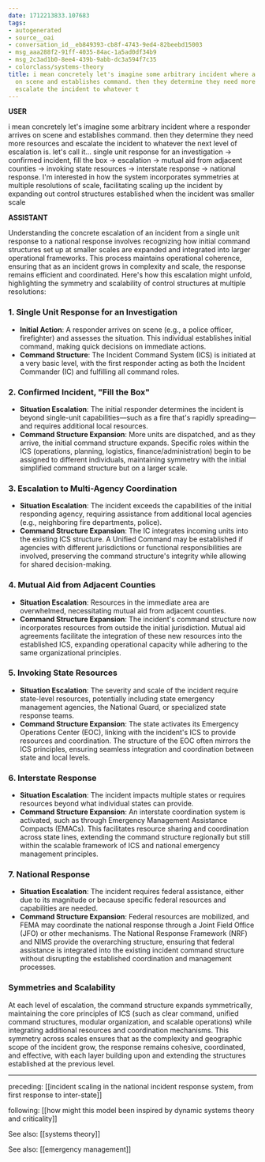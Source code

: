 ```yaml
---
date: 1712213833.107683
tags:
- autogenerated
- source__oai
- conversation_id__eb849393-cb8f-4743-9ed4-82beebd15003
- msg_aaa288f2-91ff-4035-84ac-1a5ad0df34b9
- msg_2c3ad1b0-8ee4-439b-9abb-dc3a594f7c35
- colorclass/systems-theory
title: i mean concretely let's imagine some arbitrary incident where a responder arrives
  on scene and establishes command. then they determine they need more resources and
  escalate the incident to whatever t
---
```


**USER**

i mean concretely let's imagine some arbitrary incident where a responder arrives on scene and establishes command. then they determine they need more resources and escalate the incident to whatever the next level of escalation is. let's call it... single unit response for an investigation -> confirmed incident, fill the box -> escalation -> mutual aid from adjacent counties -> invoking state resources -> interstate response -> national response. I'm interested in how the system incorporates symmetries at multiple resolutions of scale, facilitating scaling up the incident by expanding out control structures established when the incident was smaller scale


**ASSISTANT**

Understanding the concrete escalation of an incident from a single unit response to a national response involves recognizing how initial command structures set up at smaller scales are expanded and integrated into larger operational frameworks. This process maintains operational coherence, ensuring that as an incident grows in complexity and scale, the response remains efficient and coordinated. Here's how this escalation might unfold, highlighting the symmetry and scalability of control structures at multiple resolutions:

### 1. Single Unit Response for an Investigation

- **Initial Action**: A responder arrives on scene (e.g., a police officer, firefighter) and assesses the situation. This individual establishes initial command, making quick decisions on immediate actions.
- **Command Structure**: The Incident Command System (ICS) is initiated at a very basic level, with the first responder acting as both the Incident Commander (IC) and fulfilling all command roles.

### 2. Confirmed Incident, "Fill the Box"

- **Situation Escalation**: The initial responder determines the incident is beyond single-unit capabilities—such as a fire that's rapidly spreading—and requires additional local resources.
- **Command Structure Expansion**: More units are dispatched, and as they arrive, the initial command structure expands. Specific roles within the ICS (operations, planning, logistics, finance/administration) begin to be assigned to different individuals, maintaining symmetry with the initial simplified command structure but on a larger scale.

### 3. Escalation to Multi-Agency Coordination

- **Situation Escalation**: The incident exceeds the capabilities of the initial responding agency, requiring assistance from additional local agencies (e.g., neighboring fire departments, police).
- **Command Structure Expansion**: The IC integrates incoming units into the existing ICS structure. A Unified Command may be established if agencies with different jurisdictions or functional responsibilities are involved, preserving the command structure's integrity while allowing for shared decision-making.

### 4. Mutual Aid from Adjacent Counties

- **Situation Escalation**: Resources in the immediate area are overwhelmed, necessitating mutual aid from adjacent counties.
- **Command Structure Expansion**: The incident's command structure now incorporates resources from outside the initial jurisdiction. Mutual aid agreements facilitate the integration of these new resources into the established ICS, expanding operational capacity while adhering to the same organizational principles.

### 5. Invoking State Resources

- **Situation Escalation**: The severity and scale of the incident require state-level resources, potentially including state emergency management agencies, the National Guard, or specialized state response teams.
- **Command Structure Expansion**: The state activates its Emergency Operations Center (EOC), linking with the incident's ICS to provide resources and coordination. The structure of the EOC often mirrors the ICS principles, ensuring seamless integration and coordination between state and local levels.

### 6. Interstate Response

- **Situation Escalation**: The incident impacts multiple states or requires resources beyond what individual states can provide.
- **Command Structure Expansion**: An interstate coordination system is activated, such as through Emergency Management Assistance Compacts (EMACs). This facilitates resource sharing and coordination across state lines, extending the command structure regionally but still within the scalable framework of ICS and national emergency management principles.

### 7. National Response

- **Situation Escalation**: The incident requires federal assistance, either due to its magnitude or because specific federal resources and capabilities are needed.
- **Command Structure Expansion**: Federal resources are mobilized, and FEMA may coordinate the national response through a Joint Field Office (JFO) or other mechanisms. The National Response Framework (NRF) and NIMS provide the overarching structure, ensuring that federal assistance is integrated into the existing incident command structure without disrupting the established coordination and management processes.

### Symmetries and Scalability

At each level of escalation, the command structure expands symmetrically, maintaining the core principles of ICS (such as clear command, unified command structures, modular organization, and scalable operations) while integrating additional resources and coordination mechanisms. This symmetry across scales ensures that as the complexity and geographic scope of the incident grow, the response remains cohesive, coordinated, and effective, with each layer building upon and extending the structures established at the previous level.


---

preceding: [[incident scaling in the national incident response system, from first response to inter-state]]  


following: [[how might this model been inspired by dynamic systems theory and criticality]]

See also: [[systems theory]]


See also: [[emergency management]]